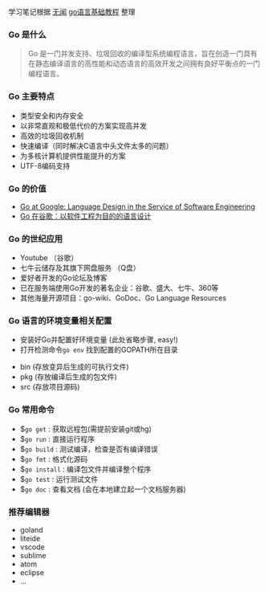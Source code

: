 学习笔记根据 [无闻](https://github.com/Unknwon) [go语言基础教程](https://github.com/Unknwon/go-fundamental-programming) 整理


### __Go 是什么__

> Go 是一门并发支持、垃圾回收的编译型系统编程语言，旨在创造一门具有在静态编译语言的高性能和动态语言的高效开发之间拥有良好平衡点的一门编程语言。

### __Go 主要特点__

- 类型安全和内存安全
- 以非常直观和极低代价的方案实现高并发
- 高效的垃圾回收机制
- 快速编译（同时解决C语言中头文件太多的问题）
- 为多核计算机提供性能提升的方案
- UTF-8编码支持

### __Go 的价值__

- [Go at Google: Language Design in the Service of Software Engineering](https://talks.golang.org/2012/splash.article)
- [Go 在谷歌：以软件工程为目的的语言设计](http://studygolang.com/resources/69)

### __Go 的世纪应用__

- Youtube （谷歌）
- 七牛云储存及其旗下网盘服务 （Q盘）
- 爱好者开发的Go论坛及博客
- 已在服务端使用Go开发的著名企业：谷歌、盛大、七牛、360等
- 其他海量开源项目：go-wiki、GoDoc、Go Language Resources

### __Go 语言的环境变量相关配置__

- 安装好Go并配置好环境变量 (此处省略步骤, easy!)
- 打开检测命令`go env` 找到配置的GOPATH所在目录
 * bin (存放变异后生成的可执行文件)
 * pkg (存放编译后生成的包文件)
 * src (存放项目源码)

### __Go 常用命令__

- $`go get`     : 获取远程包(需提前安装git或hg)
- $`go run`     : 直接运行程序
- $`go build`   : 测试编译，检查是否有编译错误
- $`go fmt`     : 格式化源码
- $`go install` : 编译包文件并编译整个程序
- $`go test`    : 运行测试文件
- $`go doc`     : 查看文档 (会在本地建立起一个文档服务器)

### __推荐编辑器__

- goland
- liteide
- vscode
- sublime
- atom
- eclipse
- ...